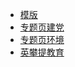 - [模版](https://heikaimu.github.io/yzb-project/%E6%A8%A1%E7%89%88/index.html)
- [专题页建党](https://heikaimu.github.io/yzb-project/%E4%B8%93%E9%A2%98%E9%A1%B5%E5%BB%BA%E5%85%9A/index.html)
- [专题页环境](https://heikaimu.github.io/yzb-project/%E4%B8%93%E9%A2%98%E9%A1%B5%E7%8E%AF%E5%A2%83/index.html)
- [英攀提教育](https://heikaimu.github.io/yzb-project/%E8%8B%B1%E6%94%80%E6%8F%90%E6%95%99%E8%82%B2/index.html)
